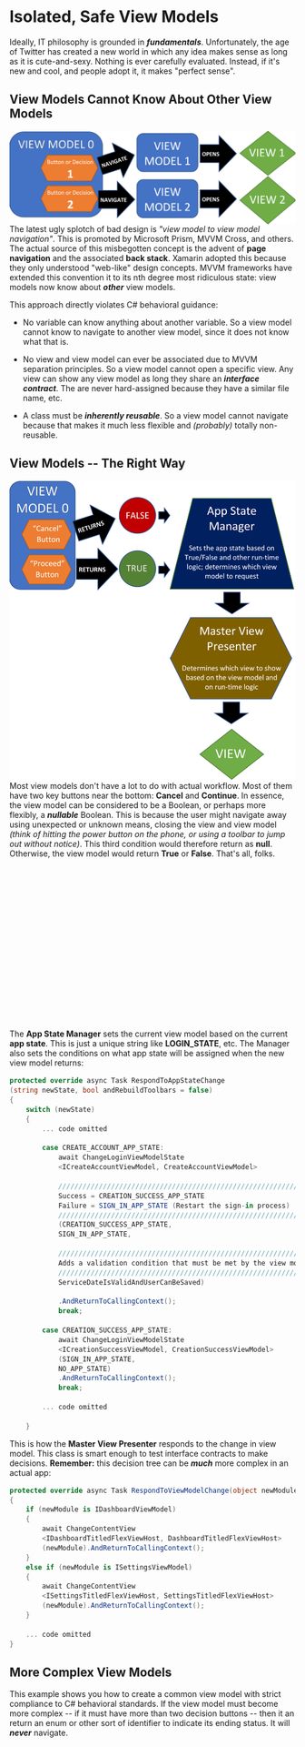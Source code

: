 # Isolated, Safe View Models

Ideally, IT philosophy is grounded in ***fundamentals***.  Unfortunately, the age of Twitter has created a new world in which any idea makes sense as long as it is cute-and-sexy.  Nothing is ever carefully evaluated. Instead, if it's new and cool, and people adopt it, it makes "perfect sense".

## View Models Cannot Know About Other View Models

<img src="https://github.com/marcusts/Com.MarcusTS.ModernAppDemo/blob/main/ModernAppDemo/images/view_model_to_view_model_navigation.png" width="600" align="right" />

The latest ugly splotch of bad design is *"view model to view model navigation"*.  This is promoted by Microsoft Prism, MVVM Cross, and others. The actual source of this misbegotten concept is the advent of **page navigation** and the associated **back stack**.  Xamarin adopted this because they only understood "web-like" design concepts. MVVM frameworks have extended this convention it to its nth degree most ridiculous state: view models now know about ***other*** view models.

This approach directly violates C# behavioral guidance:

- No variable can know anything about another variable.  So a view model cannot know to navigate to another view model, since it does not know what that is.

- No view and view model can ever be associated due to MVVM separation principles. So a view model cannot open a specific view.  Any view can show any view model as long they share an ***interface contract***.  The are never hard-assigned because they have a similar  file name, etc.

- A class must be ***inherently reusable***.  So a view model cannot navigate because that makes it much less flexible and *(probably)* totally non-reusable.

## View Models -- The Right Way

<img src="https://github.com/marcusts/Com.MarcusTS.ModernAppDemo/blob/main/ModernAppDemo/images/view_model_proper_navigation.png" width="600" align="right" />

Most view models don't have a lot to do with actual workflow.  Most of them have two key buttons near the bottom: **Cancel** and **Continue**.  In essence, the view model can be considered to be a Boolean, or perhaps more flexibly, a ***nullable*** Boolean.  This is because the user might navigate away using unexpected or unknown means, closing the view and view model *(think of hitting the power button on the phone, or using a toolbar to jump out without notice)*.  This third condition would therefore return as **null**.  Otherwise, the view model would return **True** or **False**.  That's all, folks.

</BR>
</BR>
</BR>
</BR>
</BR>
</BR>
</BR>
</BR>
</BR>
</BR>
</BR>
</BR>
</BR>
</BR>
</BR>
</BR>

The **App State Manager** sets the current view model based on the current **app state**.  This is just a unique string like **LOGIN_STATE**, etc.  The Manager also sets the conditions on what app state will be assigned when the new view model returns:

``` csharp
protected override async Task RespondToAppStateChange
(string newState, bool andRebuildToolbars = false)
{
    switch (newState)
    {
        ... code omitted

        case CREATE_ACCOUNT_APP_STATE:
            await ChangeLoginViewModelState
            <ICreateAccountViewModel, CreateAccountViewModel>
            
            ///////////////////////////////////////////////////////////////////////////
            Success = CREATION_SUCCESS_APP_STATE
            Failure = SIGN_IN_APP_STATE (Restart the sign-in process)
            ///////////////////////////////////////////////////////////////////////////
            (CREATION_SUCCESS_APP_STATE, 
            SIGN_IN_APP_STATE,
            
            ///////////////////////////////////////////////////////////////////////////
            Adds a validation condition that must be met by the view model on success.
            ///////////////////////////////////////////////////////////////////////////
            ServiceDateIsValidAndUserCanBeSaved)
            
            .AndReturnToCallingContext();
            break;

        case CREATION_SUCCESS_APP_STATE:
            await ChangeLoginViewModelState
            <ICreationSuccessViewModel, CreationSuccessViewModel>
            (SIGN_IN_APP_STATE, 
            NO_APP_STATE)
            .AndReturnToCallingContext();
            break;
                    
        ... code omitted
        
    }
```

This is how the **Master View Presenter** responds to the change in view model. This class is smart enough to test interface contracts to make decisions.  **Remember:** this decision tree can be ***much*** more complex in an actual app:

``` csharp
protected override async Task RespondToViewModelChange(object newModule)
{
    if (newModule is IDashboardViewModel)
    {
        await ChangeContentView
        <IDashboardTitledFlexViewHost, DashboardTitledFlexViewHost>
        (newModule).AndReturnToCallingContext();
    }
    else if (newModule is ISettingsViewModel)
    {
        await ChangeContentView
        <ISettingsTitledFlexViewHost, SettingsTitledFlexViewHost>
        (newModule).AndReturnToCallingContext();
    }
    
    ... code omitted
}
```

## More Complex View Models

This example shows you how to create a common view model with strict compliance to C# behavioral standards.  If the view model must become more complex -- if it must have more than two decision buttons -- then it an return an enum or other sort of identifier to indicate its ending status.  It will ***never*** navigate.






